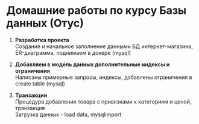 # Домашние работы по курсу Базы данных (Отус)

1. **Разработка проекта**  
Создание и начальное заполнение данными БД интернет-магазина, ER-диаграмма, поднимаем в докере (mysql)

2. **Добавляем в модель данных дополнительные индексы и ограничения**  
Написаны примерные запросы, индексы, добавлены ограничения в create table (mysql)

3. **Транзакции**  
Процедура добавления товара с привязками к категориям и ценой, транзакция  
Загрузка данных - load data, mysqlimport
